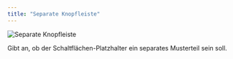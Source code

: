 ```yaml
---
title: "Separate Knopfleiste"
---
```


![Separate Knopfleiste](separatebuttonplacket.svg)

Gibt an, ob der Schaltflächen-Platzhalter ein separates Musterteil sein soll.




